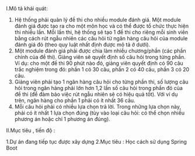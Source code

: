 I.Mô tả khái quát:
 1. Hệ thống phải quản lý đề thi cho nhiều module đánh giá. Một module đánh giá được tạo ra cho
 một môn học và có thể được tổ chức thực hiện thi nhiều lần. Mỗi lần thi, hệ thống sẽ tạo 1 đề 
thi cho riêng mỗi sinh viên bằng cách rút ngẫu nhiên các câu hỏi từ ngân hàng câu hỏi của 
module đánh giá đó (theo quy luật nhất định được mô tả ở dưới).
 2. Một module đánh giá phải được chia làm nhiều chương/phần (các phần chính của đề thi). 
Giảng viên sẽ quyết định số câu hỏi trong từng phần. Ví dụ: cho một đề thi 90 phút nào đó, 
giảng viên quyết định có 90 câu trắc nghiệm trong đó: phần 1 có 30 câu, phần 2 có 40 câu, 
phần 3 có 20 câu.
 3. Giảng viên phải tạo 1 ngân hàng câu hỏi cho từng phần thi, số lượng câu hỏi trong ngân hàng 
phải lớn hơn 1,2 lần số câu hỏi trong phần đó của đề thi (để đảm bảo việc rút ngẫu nhiên sẽ có
 hiệu quả tốt). Với ví dụ trên, ngân hàng cho phần 1 phải có ít nhất 36 câu.
 4. Mỗi câu hỏi phải có nhiều lựa chọn trả lời. Trong những lựa chọn này, phải có ít nhất 1 lựa 
chọn đúng (tùy vào loại câu hỏi: có thể chọn nhiều phương án hoặc chỉ 1 phương án đúng).

II.Mục tiêu , tiến độ :

 1.Dự án đang tiếp tục được xây dựng 
 2.Mục tiêu : Học cách sử dụng Spring Boot 

